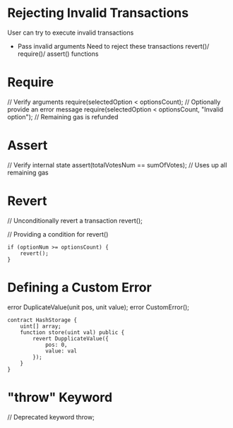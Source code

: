 # Rejecting Invalid Transactions

User can try to execute invalid transactions

- Pass invalid arguments
  Need to reject these transactions
  revert()/ require()/ assert() functions

# Require

// Verify arguments
require(selectedOption < optionsCount);
// Optionally provide an error message
require(selectedOption < optionsCount, "Invalid option");
// Remaining gas is refunded

# Assert

// Verify internal state
assert(totalVotesNum == sumOfVotes);
// Uses up all remaining gas

# Revert

// Unconditionally revert a transaction
revert();

// Providing a condition for revert()

```
if (optionNum >= optionsCount) {
    revert();
}
```

# Defining a Custom Error

error DuplicateValue(unit pos, unit value);
error CustomError();

```
contract HashStorage {
    uint[] array;
    function store(uint val) public {
        revert DupplicateValue({
            pos: 0,
            value: val
        });
    }
}
```

# "throw" Keyword

// Deprecated keyword
throw;
